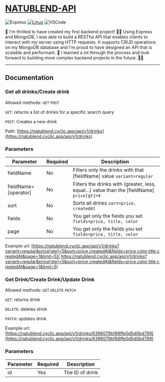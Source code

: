 # [NATUBLEND-API]('https://natublend.netlify.app/')

![Express](https://img.shields.io/badge/Made%20with-Express-1ED760) [![Linux](https://svgshare.com/i/Zhy.svg)](https://svgshare.com/i/Zhy.svg) ![VSCode](https://img.shields.io/badge/Made%20for-VSCode-1f425f) 

🎉 I'm thrilled to have created my first backend project! 🙌🏻 Using Express and MongoDB, I was able to build a RESTful API that enables clients to interact with my server using HTTP requests. It supports CRUD operations on my MongoDB database and I'm proud to have designed an API that is scalable and performant. 🚀 I learned a lot through the process and look forward to building more complex backend projects in the future. 💪🏻

---

## Documentation

### Get all drinks/Create drink

Allowed methods: `GET` `POST`

`GET`: returns a list of drinks for a specific search query

`POST`: Creates a new drink

Path: [https://natublend.cyclic.app/api/v1/drinks](https://natublend.cyclic.app/api/v1/drinks)

### Parameters

|Parameter|Required|Description|
|---|---|---|
|fieldName|No|Filters only the drinks with that [fieldName] value `variant=regular`|   
|fieldName+[operator]|No|Filters the drinks with (greater, less, equal...) value than the [fieldName] `price[gt]=4`|
sort|No|Sorts all drinks `sort=price, createdAt`| 
fields|No|You get only the fields you set `fields=price, title, color`|
page|No|You get only the fields you set `fields=price, title, color`|

Example url: [https://natublend.cyclic.app/api/v1/drinks?variant=regular&price[gte]=5&sort=price,createdAt&fields=price,color,title,createdAt&page=1&limit=5]( https://natublend.cyclic.app/api/v1/drinks?variant=regular&price[gte]=5&sort=price,createdAt&fields=price,color,title,createdAt&page=1&limit=5)

### Get Drink/Create Drink/Update Drink

Allowed methods: `GET` `DELETE` `PATCH`

`GET`: returns drink

`DELETE`: deletes drink

`PATCH`: updates drink

Example url: [https://natublend.cyclic.app/api/v1/drinks/6396079bf88ffe0d5d0bd799](https://natublend.cyclic.app/api/v1/drinks/6396079bf88ffe0d5d0bd799)

### Parameters

|Parameter|Required|Description|
|---|---|---|
|id|Yes|The ID of drink|   
 








